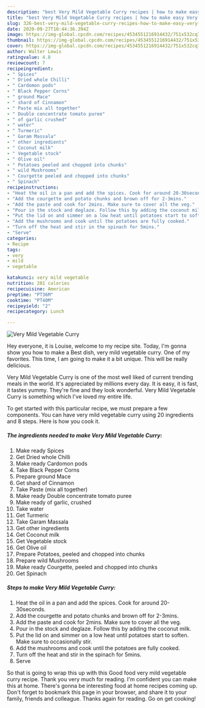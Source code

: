 ```yaml
---
description: "best Very Mild Vegetable Curry recipes | how to make easy Very Mild Vegetable Curry"
title: "best Very Mild Vegetable Curry recipes | how to make easy Very Mild Vegetable Curry"
slug: 326-best-very-mild-vegetable-curry-recipes-how-to-make-easy-very-mild-vegetable-curry
date: 2020-09-27T10:44:36.394Z
image: https://img-global.cpcdn.com/recipes/4534551216914432/751x532cq70/very-mild-vegetable-curry-recipe-main-photo.jpg
thumbnail: https://img-global.cpcdn.com/recipes/4534551216914432/751x532cq70/very-mild-vegetable-curry-recipe-main-photo.jpg
cover: https://img-global.cpcdn.com/recipes/4534551216914432/751x532cq70/very-mild-vegetable-curry-recipe-main-photo.jpg
author: Walter Lewis
ratingvalue: 4.8
reviewcount: 7
recipeingredient:
- " Spices"
- " Dried whole Chilli"
- " Cardomon pods"
- " Black Pepper Corns"
- " ground Mace"
- " shard of Cinnamon"
- " Paste mix all together"
- " Double concentrate tomato puree"
- " of garlic crushed"
- " water"
- " Turmeric"
- " Garam Massala"
- " other ingredients"
- " Coconut milk"
- " Vegetable stock"
- " Olive oil"
- " Potatoes peeled and chopped into chunks"
- " wild Mushrooms"
- " Courgette peeled and chopped into chunks"
- " Spinach"
recipeinstructions:
- "Heat the oil in a pan and add the spices. Cook for around 20-30seconds."
- "Add the courgette and potato chunks and brown off for 2-3mins."
- "Add the paste and cook for 2mins. Make sure to cover all the veg."
- "Pour in the stock and deglaze. Follow this by adding the coconut milk."
- "Put the lid on and simmer on a low heat until potatoes start to soften. Make sure to occasionally stir."
- "Add the mushrooms and cook until the potatoes are fully cooked."
- "Turn off the heat and stir in the spinach for 5mins."
- "Serve"
categories:
- Recipe
tags:
- very
- mild
- vegetable

katakunci: very mild vegetable 
nutrition: 201 calories
recipecuisine: American
preptime: "PT36M"
cooktime: "PT40M"
recipeyield: "2"
recipecategory: Lunch

---
```



![Very Mild Vegetable Curry](https://img-global.cpcdn.com/recipes/4534551216914432/751x532cq70/very-mild-vegetable-curry-recipe-main-photo.jpg)

Hey everyone, it is Louise, welcome to my recipe site. Today, I'm gonna show you how to make a Best dish, very mild vegetable curry. One of my favorites. This time, I am going to make it a bit unique. This will be really delicious.

Very Mild Vegetable Curry is one of the most well liked of current trending meals in the world. It's appreciated by millions every day. It is easy, it is fast, it tastes yummy. They're fine and they look wonderful. Very Mild Vegetable Curry is something which I've loved my entire life.




To get started with this particular recipe, we must prepare a few components. You can have very mild vegetable curry using 20 ingredients and 8 steps. Here is how you cook it.

<!--inarticleads1-->

##### The ingredients needed to make Very Mild Vegetable Curry:

1. Make ready  Spices
1. Get  Dried whole Chilli
1. Make ready  Cardomon pods
1. Take  Black Pepper Corns
1. Prepare  ground Mace
1. Get  shard of Cinnamon
1. Take  Paste (mix all together)
1. Make ready  Double concentrate tomato puree
1. Make ready  of garlic, crushed
1. Take  water
1. Get  Turmeric
1. Take  Garam Massala
1. Get  other ingredients
1. Get  Coconut milk
1. Get  Vegetable stock
1. Get  Olive oil
1. Prepare  Potatoes, peeled and chopped into chunks
1. Prepare  wild Mushrooms
1. Make ready  Courgette, peeled and chopped into chunks
1. Get  Spinach




<!--inarticleads2-->

##### Steps to make Very Mild Vegetable Curry:

1. Heat the oil in a pan and add the spices. Cook for around 20-30seconds.
1. Add the courgette and potato chunks and brown off for 2-3mins.
1. Add the paste and cook for 2mins. Make sure to cover all the veg.
1. Pour in the stock and deglaze. Follow this by adding the coconut milk.
1. Put the lid on and simmer on a low heat until potatoes start to soften. Make sure to occasionally stir.
1. Add the mushrooms and cook until the potatoes are fully cooked.
1. Turn off the heat and stir in the spinach for 5mins.
1. Serve




So that is going to wrap this up with this Good food very mild vegetable curry recipe. Thank you very much for reading. I'm confident you can make this at home. There's gonna be interesting food at home recipes coming up. Don't forget to bookmark this page in your browser, and share it to your family, friends and colleague. Thanks again for reading. Go on get cooking!
